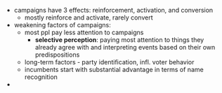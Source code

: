 - campaigns have 3 effects: reinforcement, activation, and conversion
	- mostly reinforce and activate, rarely convert
- weakening factors of campaigns:
	- most ppl pay less attention to campaigns
		- **selective perception**: paying most attention to things they already agree with and interpreting events based on their own predispositions
	- long-term factors - party identification, infl. voter behavior
	- incumbents start with substantial advantage in terms of name recognition
- 